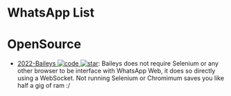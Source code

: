 # WhatsApp List

# OpenSource

- [2022-Baileys ![code](https://shorturl.at/dlxyK) ![star](https://img.shields.io/github/stars/adiwajshing/Baileys)](https://github.com/adiwajshing/Baileys): Baileys does not require Selenium or any other browser to be interface with WhatsApp Web, it does so directly using a WebSocket. Not running Selenium or Chromimum saves you like half a gig of ram :/
